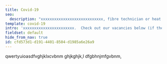 ```yaml
---
title: Covid-19
seo:
  description: "xxxxxxxxxxxxxxxxxxxxxxxxxxxx, fibre technician or heat pump installer?  Check out Pope Electrical's Careers Page."
template: covid-19
intro: 'xxxxxxxxxxxxxxxxxxxxxxx.  Check out our vacancies below (if there are any) and if you feel you would like to be part of  a longstanding, honest, progressive, Kiwi company, just click on the appropriate position for further details.'
fieldset: default
hide_from_nav: true
id: cfd573d1-d191-4401-8504-d1985a6e26a9
---
```

qwertyuioasdfvghjklxcvbnm
ghjkghjk,l
dfgbhnjmfgvbnm,